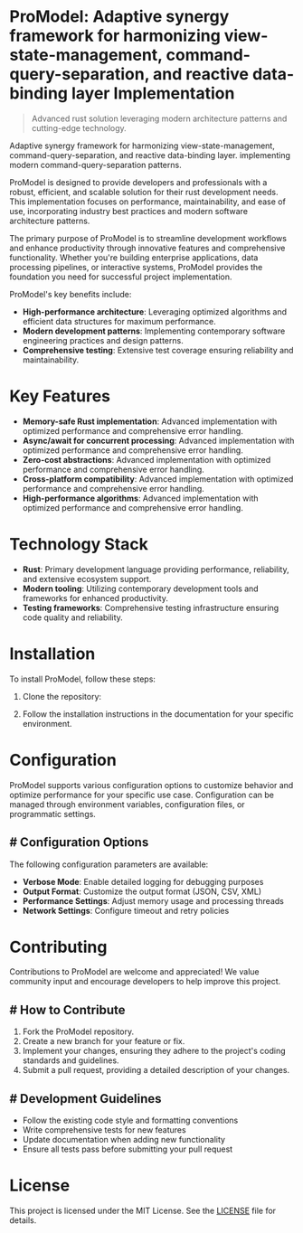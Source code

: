 <!-- fallback_ProModel_20250810015913_43241 -->

# ProModel: Adaptive synergy framework for harmonizing view-state-management, command-query-separation, and reactive data-binding layer Implementation
> Advanced rust solution leveraging modern architecture patterns and cutting-edge technology.

Adaptive synergy framework for harmonizing view-state-management, command-query-separation, and reactive data-binding layer. implementing modern command-query-separation patterns.

ProModel is designed to provide developers and professionals with a robust, efficient, and scalable solution for their rust development needs. This implementation focuses on performance, maintainability, and ease of use, incorporating industry best practices and modern software architecture patterns.

The primary purpose of ProModel is to streamline development workflows and enhance productivity through innovative features and comprehensive functionality. Whether you're building enterprise applications, data processing pipelines, or interactive systems, ProModel provides the foundation you need for successful project implementation.

ProModel's key benefits include:

* **High-performance architecture**: Leveraging optimized algorithms and efficient data structures for maximum performance.
* **Modern development patterns**: Implementing contemporary software engineering practices and design patterns.
* **Comprehensive testing**: Extensive test coverage ensuring reliability and maintainability.

# Key Features

* **Memory-safe Rust implementation**: Advanced implementation with optimized performance and comprehensive error handling.
* **Async/await for concurrent processing**: Advanced implementation with optimized performance and comprehensive error handling.
* **Zero-cost abstractions**: Advanced implementation with optimized performance and comprehensive error handling.
* **Cross-platform compatibility**: Advanced implementation with optimized performance and comprehensive error handling.
* **High-performance algorithms**: Advanced implementation with optimized performance and comprehensive error handling.

# Technology Stack

* **Rust**: Primary development language providing performance, reliability, and extensive ecosystem support.
* **Modern tooling**: Utilizing contemporary development tools and frameworks for enhanced productivity.
* **Testing frameworks**: Comprehensive testing infrastructure ensuring code quality and reliability.

# Installation

To install ProModel, follow these steps:

1. Clone the repository:


2. Follow the installation instructions in the documentation for your specific environment.

# Configuration

ProModel supports various configuration options to customize behavior and optimize performance for your specific use case. Configuration can be managed through environment variables, configuration files, or programmatic settings.

## # Configuration Options

The following configuration parameters are available:

* **Verbose Mode**: Enable detailed logging for debugging purposes
* **Output Format**: Customize the output format (JSON, CSV, XML)
* **Performance Settings**: Adjust memory usage and processing threads
* **Network Settings**: Configure timeout and retry policies

# Contributing

Contributions to ProModel are welcome and appreciated! We value community input and encourage developers to help improve this project.

## # How to Contribute

1. Fork the ProModel repository.
2. Create a new branch for your feature or fix.
3. Implement your changes, ensuring they adhere to the project's coding standards and guidelines.
4. Submit a pull request, providing a detailed description of your changes.

## # Development Guidelines

* Follow the existing code style and formatting conventions
* Write comprehensive tests for new features
* Update documentation when adding new functionality
* Ensure all tests pass before submitting your pull request

# License

This project is licensed under the MIT License. See the [LICENSE](https://github.com/laurindoisaac/ProModel/blob/main/LICENSE) file for details.

